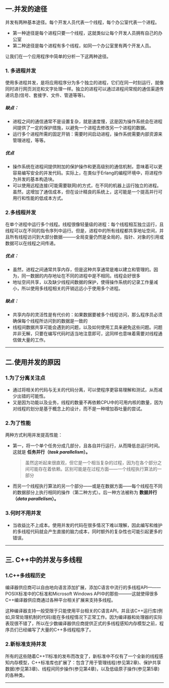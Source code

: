 ## 一.并发的途径

并发有两种基本途径。每个开发人员代表一个线程，每个办公室代表一个进程。

+ 第一种途径是每个进程只要一个线程，这就类似让每个开发人员拥有自己的办公室
+ 第二种途径是每个进程有多个线程，如同一个办公室里有两个开发人员。

让我们在一个应用程序中简单的分析一下这两种途径。

### 1. 多进程并发

使用多进程并发，是将应用程序分为多个独立的进程，它们在同一时刻运行，就像同时进行网页浏览和文字处理一样。独立的进程可以通过进程间常规的通信渠道传递讯息(信号、套接字、文件、管道等等)。

##### 缺点：

+ 进程之间的通信通常不是设置复杂，就是速度慢，这是因为操作系统会在进程间提供了一定的保护措施，以避免一个进程去修改另一个进程的数据。
+ 运行多个进程所需的固定开销：需要时间启动进程，操作系统需要内部资源来管理进程，等等。

##### 优点

+ 操作系统在进程间提供附加的保护操作和更高级别的通信机制，意味着可以更容易编写安全的并发代码。实际上，在类似于Erlang的编程环境中，将进程作为并发的基本构造块。
+ 可以使用远程连接(可能需要联网)的方式，在不同的机器上运行独立的进程。虽然，这增加了通信成本，但在设计精良的系统上，这可能是一个提高并行可用行和性能的低成本方式。

### 2.多线程并发

在单个进程中运行多个线程。线程很像轻量级的进程：每个线程相互独立运行，且线程可以在不同的指令序列中运行。但是，进程中的所有线程都共享地址空间，并且所有线程访问到大部分数据———全局变量仍然是全局的，指针、对象的引用或数据可以在线程之间传递。

##### 优点：

+ 虽然，进程之间通常共享内存，但是这种共享通常是难以建立和管理的。因为，同一数据的内存地址在不同的进程中是不相同。线程会好很多
+ 地址空间共享，以及缺少线程间数据的保护，使得操作系统的记录工作量减小，所以使用多线程相关的开销远远小于使用多个进程。

##### 缺点：

+ 共享内存的灵活性是有代价的：如果数据要被多个线程访问，那么程序员必须确保每个线程所访问到的数据是一致的
+ 线程间数据共享可能会遇到的问题，以及如何使用工具来避免这些问题。问题并非无解，只要在编写代码时适当地注意即可，这同样也意味着需要对线程通信做大量的工作。

---

## 二.使用并发的原因

### 1.为了分离关注点

+ 通过将相关的代码与无关的代码分离，可以使程序更容易理解和测试，从而减少出错的可能性。
+ 又是因为功能以及业务，线程的数量不再依赖CPU中的可用内核的数量，因为对线程的划分是基于概念上的设计，而不是一种增加吞吐量的尝试。

### 2.为了性能

两种方式利用并发提高性能：

+ 第一，将一个单个任务分成几部分，且各自并行运行，从而降低总运行时间。这就是 **任务并行（*task parallelism*）。**

  >  虽然这听起来很直观，但它是一个相当复杂的过程，因为在各个部分之间可能存在着依赖。区别可能是在过程方面——一个线程执行算法的一部分

+ 而另一个线程执行算法的另一个部分——或是在数据方面——每个线程在不同的数据部分上执行相同的操作（第二种方式）。后一种方法被称为 **数据并行（*data parallelism*）。**

### 3.何时不用并发

+ 当收益比不上成本。使用并发的代码在很多情况下难以理解，因此编写和维护的多线程代码就会产生直接的脑力成本，同时额外的复杂性也可能引起更多的错误。

---

## 三. C++中的并发与多线程

### 1.C++多线程历史

编译器供应商可以自由地向语言添加扩展，添加C语言中流行的多线程API———POSIX标准中的C标准和Microsoft Windows API中的那些———这就使得很多C++编译器供应商通过各种平台相关扩展来支持多线程。

这种编译器支持一般受限于只能使用平台相关的C语言API，并且该C++运行库(例如,异常处理机制的代码)能在多线程情况下正常工作。因为编译器和处理器的实际表现很不错了，所以在少数编译器供应商提供正式的多线程感知内存模型之前，程序员们已经编写了大量的C++多线程程序了。

### 2.新标准支持并发

所有的这些随着C++11标准的发布而改变了，新标准中不仅有了一个全新的线程感知内存模型，C++标准库也扩展了：包含了用于管理线程(参见第2章)、保护共享数据(参见第3章)、线程间同步操作(参见第4章)，以及低级原子操作(参见第5章)的各种类。

---

